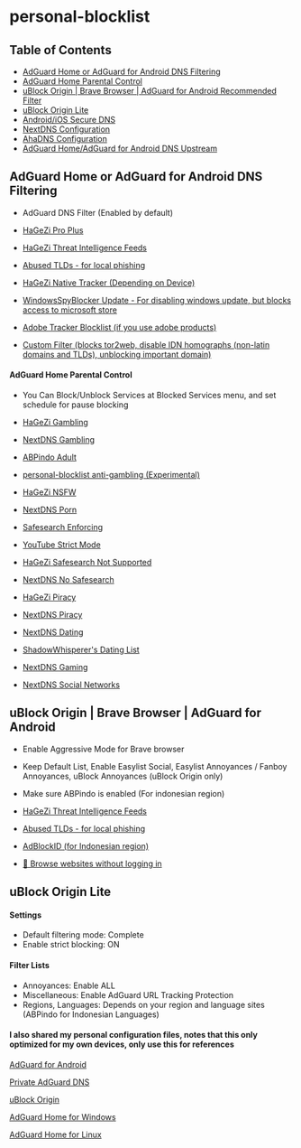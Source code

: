 # personal-blocklist

## Table of Contents
- [AdGuard Home or AdGuard for Android DNS Filtering](https://github.com/arfshl/personal-blocklist/tree/main#adguard-home-or-adguard-for-android-dns-filtering)
- [AdGuard Home Parental Control](https://github.com/arfshl/personal-blocklist/tree/main#parental-control)
- [uBlock Origin | Brave Browser | AdGuard for Android Recommended Filter](https://github.com/arfshl/personal-blocklist/tree/main#ublock-origin--brave-browser--adguard-for-android)
- [uBlock Origin Lite](https://github.com/arfshl/personal-blocklist/tree/main#ublock-origin-lite)
- [Android/iOS Secure DNS](https://github.com/arfshl/personal-blocklist/blob/main/docs/android-resolvers.md)
- [NextDNS Configuration](https://github.com/arfshl/personal-blocklist/blob/main/docs/nextdns.md)
- [AhaDNS Configuration](https://github.com/arfshl/personal-blocklist/blob/main/docs/ahadns.md)
- [AdGuard Home/AdGuard for Android DNS Upstream](https://github.com/arfshl/personal-blocklist/blob/main/docs/resolvers.md)

## AdGuard Home or AdGuard for Android DNS Filtering

- AdGuard DNS Filter (Enabled by default)

- [HaGeZi Pro Plus](https://raw.githubusercontent.com/hagezi/dns-blocklists/main/adblock/pro.txt)

- [HaGeZi Threat Intelligence Feeds](https://raw.githubusercontent.com/hagezi/dns-blocklists/main/adblock/tif.txt)

- [Abused TLDs - for local phishing](https://raw.githubusercontent.com/hagezi/dns-blocklists/main/adblock/spam-tlds.txt)

- [HaGeZi Native Tracker (Depending on Device)](https://github.com/hagezi/dns-blocklists?tab=readme-ov-file#native)

- [WindowsSpyBlocker Update - For disabling windows update, but blocks access to microsoft store](https://github.com/crazy-max/WindowsSpyBlocker/raw/master/data/dnscrypt/update.txt)

- [Adobe Tracker Blocklist (if you use adobe products)](https://a.dove.isdumb.one/list.txt)

- [Custom Filter (blocks tor2web, disable IDN homographs (non-latin domains and TLDs), unblocking important domain)](https://raw.githubusercontent.com/arfshl/personal-blocklist/refs/heads/main/internal-usage/b.txt)

#### AdGuard Home Parental Control

- You Can Block/Unblock Services at Blocked Services menu, and set schedule for pause blocking

- [HaGeZi Gambling](https://raw.githubusercontent.com/hagezi/dns-blocklists/main/adblock/gambling.txt)

- [NextDNS Gambling](https://github.com/arfshl/nextdns-blocklists/raw/latest/subscriptions/gambling.txt)

- [ABPindo Adult](https://raw.githubusercontent.com/ABPindo/indonesianadblockrules/master/subscriptions/aghome_adult.txt)

- [personal-blocklist anti-gambling (Experimental)](https://github.com/arfshl/personal-blocklist/raw/main/my-filter/antijudol.txt)

- [HaGeZi NSFW](https://raw.githubusercontent.com/hagezi/dns-blocklists/main/adblock/nsfw.txt)

- [NextDNS Porn](https://github.com/arfshl/nextdns-blocklists/raw/latest/subscriptions/porn.txt)

- [Safesearch Enforcing](https://github.com/AdguardTeam/HostlistsRegistry/raw/refs/heads/main/assets/engines_safe_search.txt)

- [YouTube Strict Mode](https://raw.githubusercontent.com/AdguardTeam/HostlistsRegistry/refs/heads/main/assets/youtube_safe_search.txt)

- [HaGeZi Safesearch Not Supported](https://raw.githubusercontent.com/hagezi/dns-blocklists/main/adblock/nosafesearch.txt)

- [NextDNS No Safesearch](https://raw.githubusercontent.com/nextdns/no-safesearch/refs/heads/main/domains)

- [HaGeZi Piracy](https://raw.githubusercontent.com/hagezi/dns-blocklists/main/adblock/anti.piracy.txt)

- [NextDNS Piracy](https://github.com/arfshl/nextdns-blocklists/raw/latest/subscriptions/piracy.txt)

- [NextDNS Dating](https://github.com/arfshl/nextdns-blocklists/raw/latest/subscriptions/dating.txt)

- [ShadowWhisperer's Dating List](https://raw.githubusercontent.com/ShadowWhisperer/BlockLists/master/Lists/Dating)

- [NextDNS Gaming](https://github.com/arfshl/nextdns-blocklists/raw/latest/subscriptions/gaming.txt)

- [NextDNS Social Networks](https://github.com/arfshl/nextdns-blocklists/raw/latest/subscriptions/social-networks.txt)

## uBlock Origin | Brave Browser | AdGuard for Android

- Enable Aggressive Mode for Brave browser 

- Keep Default List, Enable Easylist Social, Easylist Annoyances / Fanboy Annoyances, uBlock Annoyances (uBlock Origin only)

- Make sure ABPindo is enabled (For indonesian region)

- [HaGeZi Threat Intelligence Feeds](https://raw.githubusercontent.com/hagezi/dns-blocklists/main/adblock/tif.txt)

- [Abused TLDs - for local phishing](https://raw.githubusercontent.com/hagezi/dns-blocklists/main/adblock/spam-tlds-ublock.txt)

- [AdBlockID (for Indonesian region)](https://subscribe.adblockplus.org/?location=https://cdn.jsdelivr.net/gh/realodix/AdBlockID@master/dist/adblockid.adfl.txt&title=AdBlockID)

- [🚪 Browse websites without logging in](https://raw.githubusercontent.com/DandelionSprout/adfilt/refs/heads/master/BrowseWebsitesWithoutLoggingIn.txt)

## uBlock Origin Lite
#### Settings
- Default filtering mode: Complete
- Enable strict blocking: ON
#### Filter Lists
- Annoyances: Enable ALL
- Miscellaneous: Enable AdGuard URL Tracking Protection
- Regions, Languages: Depends on your region and language sites (ABPindo for Indonesian Languages)


#### I also shared my personal configuration files, notes that this only optimized for my own devices, only use this for references
[AdGuard for Android](https://github.com/arfshl/personal-blocklist/archive/refs/heads/adguard-for-android-config.zip)

[Private AdGuard DNS](https://github.com/arfshl/personal-blocklist/raw/main/res/adguarddnsconfig.txt)

[uBlock Origin](https://github.com/arfshl/personal-blocklist/raw/main/res/ublock0config.txt)

[AdGuard Home for Windows](https://github.com/arfshl/personal-blocklist/raw/main/res/aghome-win.yaml)

[AdGuard Home for Linux](https://github.com/arfshl/personal-blocklist/raw/main/res/aghome-linux.yaml)
